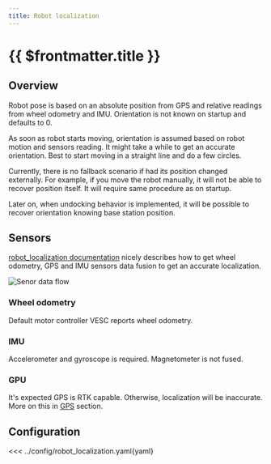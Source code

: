 ```yaml
---
title: Robot localization
---
```

# {{ $frontmatter.title }}

## Overview

Robot pose is based on an absolute position from GPS and relative readings from wheel odometry and IMU.
Orientation is not known on startup and defaults to 0. 

As soon as robot starts moving, orientation is assumed based on robot motion and sensors reading.
It might take a while to get an accurate orientation. Best to start moving in a straight line and do a few circles.

Currently, there is no fallback scenario if had its position changed externally. For example, if you move the robot manually, it will not be able to recover position itself. It will require same procedure as on startup. 

Later on, when undocking behavior is implemented, it will be possible to recover orientation knowing base station position.

## Sensors

[robot_localization documentation](http://docs.ros.org/en/melodic/api/robot_localization/html/integrating_gps.html) nicely describes
how to get wheel odometry, GPS and IMU sensors data fusion to get an accurate localization.

![Senor data flow](http://docs.ros.org/en/melodic/api/robot_localization/html/_images/navsat_transform_workflow.png)

### Wheel odometry

Default motor controller VESC reports wheel odometry.

### IMU

Accelerometer and gyroscope is required. Magnetometer is not fused.

### GPU

It's expected GPS is RTK capable. Otherwise, localization will be inaccurate.
More on this in [GPS](gps.md) section.

## Configuration

<<< ../config/robot_localization.yaml{yaml}
